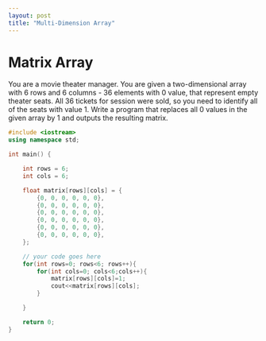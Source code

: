 ```yaml
---
layout: post
title: "Multi-Dimension Array"
---
```

# Matrix Array
You are a movie theater manager.
You are given a two-dimensional array with 6 rows and 6 columns - 36 elements with 0 value, that represent empty theater seats.
All 36 tickets for session were sold, so you need to identify all of the seats with value 1.
Write a program that replaces all 0 values in the given array by 1 and outputs the resulting matrix.

```cpp
#include <iostream>
using namespace std;

int main() {

    int rows = 6;
    int cols = 6;

    float matrix[rows][cols] = {
        {0, 0, 0, 0, 0, 0},
        {0, 0, 0, 0, 0, 0},
        {0, 0, 0, 0, 0, 0},
        {0, 0, 0, 0, 0, 0},
        {0, 0, 0, 0, 0, 0},
        {0, 0, 0, 0, 0, 0},
    };

    // your code goes here
    for(int rows=0; rows<6; rows++){
    	for(int cols=0; cols<6;cols++){
    		matrix[rows][cols]=1;
    		cout<<matrix[rows][cols];
    	}

    }

	return 0;
}
```

